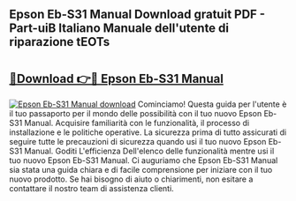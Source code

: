## Epson Eb-S31 Manual Download gratuit PDF - Part-uiB Italiano Manuale dell'utente di riparazione tEOTs

# <h2><a href="http://dfc3sk.blite.top/?on=Epson+Eb-S31+Manual">🔗Download 👉🔴 Epson Eb-S31 Manual</a></h2>

[![Epson Eb-S31 Manual download](https://i.imgur.com/lujVjoI.png)](http://dfc3sk.blite.top/?on=Epson+Eb-S31+Manual)
Cominciamo! Questa guida per l'utente è il tuo passaporto per il mondo delle possibilità con il tuo nuovo Epson Eb-S31 Manual. Acquisire familiarità con le funzionalità, il processo di installazione e le politiche operative. La sicurezza prima di tutto assicurati di seguire tutte le precauzioni di sicurezza quando usi il tuo nuovo Epson Eb-S31 Manual. Goditi L'efficienza Dell'elenco delle funzionalità mentre usi il tuo nuovo Epson Eb-S31 Manual. Ci auguriamo che Epson Eb-S31 Manual sia stata una guida chiara e di facile comprensione per iniziare con il tuo nuovo prodotto. Se hai bisogno di aiuto o chiarimenti, non esitare a contattare il nostro team di assistenza clienti.
